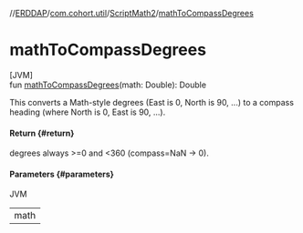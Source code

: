 //[ERDDAP](../../../index.md)/[com.cohort.util](../index.md)/[ScriptMath2](index.md)/[mathToCompassDegrees](math-to-compass-degrees.md)

# mathToCompassDegrees

[JVM]\
fun [mathToCompassDegrees](math-to-compass-degrees.md)(math: Double): Double

This converts a Math-style degrees (East is 0, North is 90, ...) to a compass heading (where North is 0, East is 90, ...).

#### Return {#return}

degrees always &gt;=0 and &lt;360 (compass=NaN -&gt; 0).

#### Parameters {#parameters}

JVM

| |
|---|
| math |